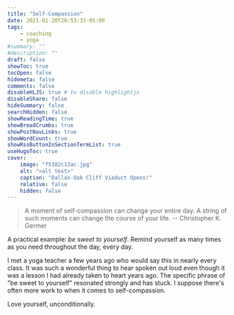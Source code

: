 ```yaml
---
title: "Self-Compassion"
date: 2021-01-20T20:53:31-05:00
tags:
    - coaching
    - yoga 
#summary: ""
#description: ""
draft: false
showToc: true
tocOpen: false
hidemeta: false
comments: false
disableHLJS: true # to disable highlightjs
disableShare: false
hideSummary: false
searchHidden: false
showReadingTime: true
showBreadCrumbs: true
showPostNavLinks: true
showWordCount: true
showRssButtonInSectionTermList: true
useHugoToc: true
cover:
    image: "f5382c13ac.jpg"
    alt: "<alt text>"
    caption: "Dallas-Oak Cliff Viaduct Opens!"
    relative: false
    hidden: false
---
```


> A moment of self-compassion can change your entire day. A string of such moments can change the course of your life.
> -- Christopher K. Germer

A practical example: *be sweet to yourself*. Remind yourself as many times as you need throughout the day, every day.

I met a yoga teacher a few years ago who would say this in nearly every class. It was such a wonderful thing to hear spoken out loud even though it was a lesson I had already taken to heart years ago. The specific phrase of "be sweet to yourself" resonated strongly and has stuck. I suppose there's often more work to when it comes to self-compassion.

Love yourself, unconditionally.
